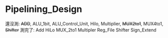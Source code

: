 # Pipelining_Design
還沒測:
~~ADD~~, 
ALU_1bit, 
ALU_Control_Unit, 
Hilo, 
Multiplier, 
~~MUX2to1~~, MUX4to1, 
~~Shifter~~
測完了:
Add
HiLo
MUX_2to1
Multipler
Reg_File
Shifter
Sign_Extend
